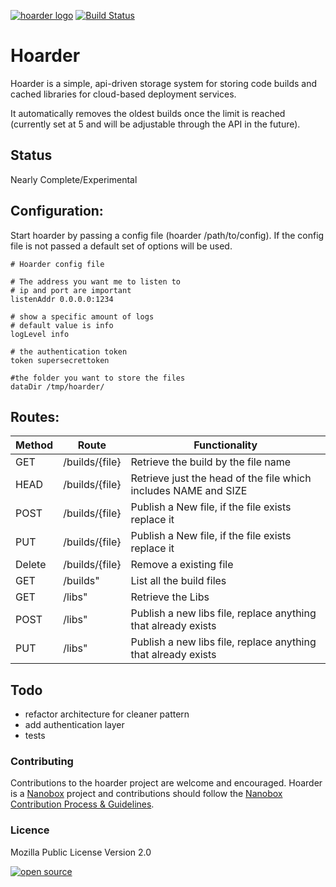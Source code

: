 [![hoarder logo](http://nano-assets.gopagoda.io/readme-headers/hoarder.png)](http://nanobox.io/open-source#hoarder)
 [![Build Status](https://travis-ci.org/nanopack/hoarder.svg)](https://travis-ci.org/nanopack/hoarder)

# Hoarder

Hoarder is a simple, api-driven storage system for storing code builds and cached libraries for cloud-based deployment services.

It automatically removes the oldest builds once the limit is reached (currently set at 5 and will be adjustable through the API in the future).

## Status

Nearly Complete/Experimental

## Configuration:

Start hoarder by passing a config file (hoarder /path/to/config). If the config file is not passed a default set of options will be used.

```
# Hoarder config file

# The address you want me to listen to
# ip and port are important
listenAddr 0.0.0.0:1234

# show a specific amount of logs
# default value is info
logLevel info

# the authentication token
token supersecrettoken

#the folder you want to store the files
dataDir /tmp/hoarder/
```

## Routes:

| Method | Route | Functionality |
| --- | --- | --- |
| GET | /builds/{file} | Retrieve the build by the file name |
| HEAD | /builds/{file} | Retrieve just the head of the file which includes NAME and SIZE |
| POST | /builds/{file} | Publish a New file, if the file exists replace it |
| PUT | /builds/{file} | Publish a New file, if the file exists replace it |
| Delete | /builds/{file} | Remove a existing file |
| GET | /builds" | List all the build files |
| GET | /libs" | Retrieve the Libs |
| POST | /libs" | Publish a new libs file, replace anything that already exists |
| PUT | /libs" | Publish a new libs file, replace anything that already exists |

## Todo

- refactor architecture for cleaner pattern
- add authentication layer
- tests

### Contributing

Contributions to the hoarder project are welcome and encouraged. Hoarder is a [Nanobox](https://nanobox.io) project and contributions should follow the [Nanobox Contribution Process & Guidelines](https://docs.nanobox.io/contributing/).

### Licence

Mozilla Public License Version 2.0

[![open source](http://nano-assets.gopagoda.io/open-src/nanobox-open-src.png)](http://nanobox.io/open-source)
